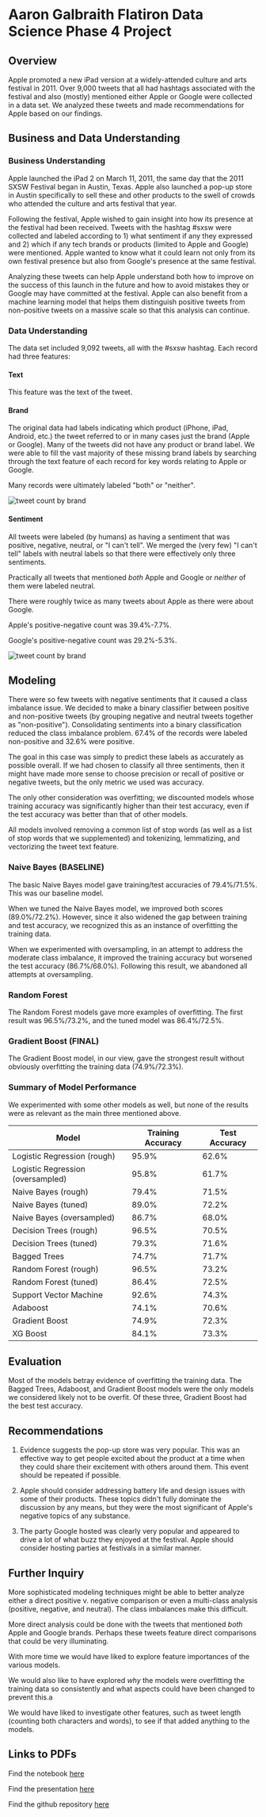# Aaron Galbraith Flatiron Data Science Phase 4 Project

## Overview

Apple promoted a new iPad version at a widely-attended culture and arts festival in 2011. Over 9,000 tweets that all had hashtags associated with the festival and also (mostly) mentioned either Apple or Google were collected in a data set. We analyzed these tweets and made recommendations for Apple based on our findings.

## Business and Data Understanding

### Business Understanding

Apple launched the iPad 2 on March 11, 2011, the same day that the 2011 SXSW Festival began in Austin, Texas. Apple also launched a pop-up store in Austin specifically to sell these and other products to the swell of crowds who attended the culture and arts festival that year.

Following the festival, Apple wished to gain insight into how its presence at the festival had been received. Tweets with the hashtag #sxsw were collected and labeled according to 1) what sentiment if any they expressed and 2) which if any tech brands or products (limited to Apple and Google) were mentioned. Apple wanted to know what it could learn not only from its own festival presence but also from Google's presence at the same festival.

Analyzing these tweets can help Apple understand both how to improve on the success of this launch in the future and how to avoid mistakes they or Google may have committed at the festival. Apple can also benefit from a machine learning model that helps them distinguish positive tweets from non-positive tweets on a massive scale so that this analysis can continue.

### Data Understanding
The data set included 9,092 tweets, all with the #sxsw hashtag. Each record had three features:
#### Text
This feature was the text of the tweet.
#### Brand
The original data had labels indicating which product (iPhone, iPad, Android, etc.) the tweet referred to or in many cases just the brand (Apple or Google). Many of the tweets did not have any product or brand label. We were able to fill the vast majority of these missing brand labels by searching through the text feature of each record for key words relating to Apple or Google.

Many records were ultimately labeled "both" or "neither".

![tweet count by brand](images/brand_dist.jpeg)

#### Sentiment
All tweets were labeled (by humans) as having a sentiment that was positive, negative, neutral, or "I can't tell". We merged the (very few) "I can't tell" labels with neutral labels so that there were effectively only three sentiments.

Practically all tweets that mentioned *both* Apple and Google or *neither* of them were labeled neutral.

There were roughly twice as many tweets about Apple as there were about Google.

Apple's positive-negative count was 39.4%-7.7%.

Google's positive-negative count was 29.2%-5.3%.

![tweet count by brand](images/sentiment_dist.jpeg)

## Modeling

There were so few tweets with negative sentiments that it caused a class imbalance issue. We decided to make a binary classifier between positive and non-positive tweets (by grouping negative and neutral tweets together as "non-positive"). Consolidating sentiments into a binary classification reduced the class imbalance problem. 67.4% of the records were labeled non-positive and 32.6% were positive.

The goal in this case was simply to predict these labels as accurately as possible overall. If we had chosen to classify all three sentiments, then it might have made more sense to choose precision or recall of positive or negative tweets, but the only metric we used was accuracy.

The only other consideration was overfitting; we discounted models whose training accuracy was significantly higher than their test accuracy, even if the test accuracy was better than that of other models.

All models involved removing a common list of stop words (as well as a list of stop words that we supplemented) and tokenizing, lemmatizing, and vectorizing the tweet text feature.

### Naive Bayes (BASELINE)
The basic Naive Bayes model gave training/test accuracies of 79.4%/71.5%. This was our baseline model.

When we tuned the Naive Bayes model, we improved both scores (89.0%/72.2%). However, since it also widened the gap between training and test accuracy, we recognized this as an instance of overfitting the training data.

When we experimented with oversampling, in an attempt to address the moderate class imbalance, it improved the training accuracy but worsened the test accuracy (86.7%/68.0%). Following this result, we abandoned all attempts at oversampling.

### Random Forest
The Random Forest models gave more examples of overfitting. The first result was 96.5%/73.2%, and the tuned model was 86.4%/72.5%.

### Gradient Boost (FINAL)
The Gradient Boost model, in our view, gave the strongest result without obviously overfitting the training data (74.9%/72.3%).

### Summary of Model Performance

We experimented with some other models as well, but none of the results were as relevant as the main three mentioned above.

| Model | Training Accuracy | Test Accuracy |
| -------- | ------- | ------- |
| Logistic Regression (rough) | 95.9% | 62.6% |
| Logistic Regression (oversampled) | 95.8% | 61.7% |
| Naive Bayes (rough) | 79.4% | 71.5% |
| Naive Bayes (tuned) | 89.0% | 72.2% |
| Naive Bayes (oversampled) | 86.7% | 68.0% |
| Decision Trees (rough) | 96.5% | 70.5% |
| Decision Trees (tuned) | 79.3% | 71.6% |
| Bagged Trees | 74.7% | 71.7% |
| Random Forest (rough) | 96.5% | 73.2% |
| Random Forest (tuned) | 86.4% | 72.5% |
| Support Vector Machine | 92.6% | 74.3% |
| Adaboost | 74.1% | 70.6% |
| Gradient Boost | 74.9% | 72.3% |
| XG Boost | 84.1% | 73.3% |

## Evaluation

Most of the models betray evidence of overfitting the training data. The Bagged Trees, Adaboost, and Gradient Boost models were the only models we considered likely not to be overfit. Of these three, Gradient Boost had the best test accuracy.

## Recommendations

1. Evidence suggests the pop-up store was very popular. This was an effective way to get people excited about the product at a time when they could share their excitement with others around them. This event should be repeated if possible.

2. Apple should consider addressing battery life and design issues with some of their products. These topics didn't fully dominate the discussion by any means, but they were the most significant of Apple's negative topics of any substance.

3. The party Google hosted was clearly very popular and appeared to drive a lot of what buzz they enjoyed at the festival. Apple should consider hosting parties at festivals in a similar manner.

## Further Inquiry

More sophisticated modeling techniques might be able to better analyze either a direct positive v. negative comparison or even a multi-class analysis (positive, negative, and neutral). The class imbalances make this difficult.

More direct analysis could be done with the tweets that mentioned *both* Apple and Google brands. Perhaps these tweets feature direct comparisons that could be very illuminating.

With more time we would have liked to explore feature importances of the various models.

We would also like to have explored *why* the models were overfitting the training data so consistently and what aspects could have been changed to prevent this.a

We would have liked to investigate other features, such as tweet length (counting both characters and words), to see if that added anything to the models.

## Links to PDFs

Find the notebook [here](https://github.com/aarongalbraith/flatiron-phase4-project/tree/main/deliverables/notebook.pdf)

Find the presentation [here](https://github.com/aarongalbraith/flatiron-phase4-project/tree/main/deliverables/presentation.pdf)

Find the github repository [here](https://github.com/aarongalbraith/flatiron-phase4-project/tree/main/deliverables/github.pdf)